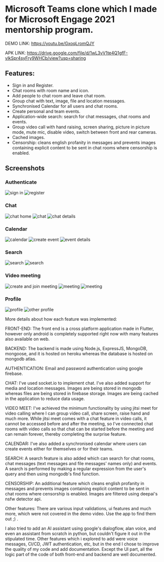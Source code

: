 # Microsoft Teams clone which I made for Microsoft Engage 2021 mentorship program.

DEMO LINK: https://youtu.be/GxoqLromQJY

APK LINK: https://drive.google.com/file/d/1wL3vV1te4Q1gfF-vlkSpr4syFry9WHCb/view?usp=sharing

## Features:
- Sign in and Register.
- Chat rooms with room name and icon.
- Add people to chat room and leave chat room.
- Group chat with text, image, file and location messages.
- Synchronised Calendar for all users and chat rooms.
- Create personal and team events.
- Application-wide search: search for chat messages, chat rooms and events.
- Group video call with hand raising, screen sharing, picture in picture mode, mute mic, disable video, switch between front and rear cameras.
- Cached images.
- Censorship: cleans english profanity in messages and prevents images containing explicit content to be sent in chat rooms where censorship is enabled.

## Screenshots
### Authenticate 
![sign in](./screenshots/sign_in.png)
![register](./screenshots/register.png)
### Chat
![chat home](./screenshots/chat_home.png)
![chat](./screenshots/chat.png)
![chat details](./screenshots/chat_details.png)
### Calendar
![calendar](./screenshots/calendar.png)
![create event](./screenshots/create_event.png)
![event details](./screenshots/event_details.png)
### Search
![search](./screenshots/search1.png)
![search](./screenshots/search2.png)
### Video meeting
![create and join meeting](./screenshots/create_join_meet.png)
![meeting](./screenshots/meet.png)
![meeting](./screenshots/meet_pip_screen_share.png)
### Profile
![profile](./screenshots/profile.png)
![other profile](./screenshots/other_profile.png)

More details about how each feature was implemented:

FRONT-END: The front end is a cross platform application made in Flutter, however only android is completely supported right now with many features also available on web.

BACKEND: The backend is made using Node.js, ExpressJS, MongoDB, mongoose, and it is hosted on heroku whereas the database is hosted on mongodb atlas.

AUTHENTICATION: Email and password authentication using google firebase.

CHAT: I've used socket.io to implement chat. I've also added support for media and location messages. Images are being stored in mongodb whereas files are being stored in firebase storage. Images are being cached in the application to reduce data usage.

VIDEO MEET: I've achieved the minimum functionality by using jitsi meet for video calling where I can group video call, share screen, raise hand and much more. While jitsi meet comes with a chat feature in video calls, it cannot be accessed before and after the meeting, so I've connected chat rooms with video calls so that chat can be started before the meeting and can remain forever, thereby completing the surprise feature.

CALENDAR: I've also added a synchronised calendar where users can create events either for themselves or for their teams.

SEARCH: A search feature is also added which can search for chat rooms, chat messages (text messages and file messages' names only) and events. A search is performed by making a regular expression from the user's query and then using mongodb's find function.

CENSORSHIP: An additional feature which cleans english profanity in messages and prevents images containing explicit content to be sent in chat rooms where censorship is enabled. Images are filtered using deepai's nsfw detector api.

Other features: There are various input validations, ui features and much more, which were not covered in the demo video. Use the app to find them out ;) .

I also tried to add an AI assistant using google's dialogflow, alan voice, and even an assistant from scratch in python, but couldn't figure it out in the stipulated time. Other features which i explored to add were voice messages, CI/CD, JWT authentication, etc, but in the end I chose to improve the quality of my code and add documentation. Except the UI part, all the logic part of the code of both front-end and backend are well documented.
